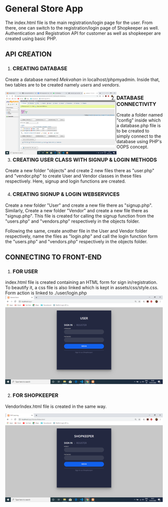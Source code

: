 # General Store App
The index.html file is the main registration/login page for the user. From there, one can switch to the registration/login page of Shopkeeper as well. 
Authentication and Registration API for customer as well as shopkeeper are created using basic PHP.

##  API CREATION

1. ### CREATING DATABASE
 Create a database named *Mekvahan* in localhost/phpmyadmin.
Inside that, two tables are to be created namely *users* and *vendors*.

<img src="images/databases.png" style="height:200px; float:left;"></img>

2. ### DATABASE CONNECTIVITY
Create a folder named "config" inside which a database.php file is to be created to simply connect to the database using PHP's OOPS concept.

3. ### CREATING USER CLASS WITH SIGNUP & LOGIN METHODS
 Create a new folder "objects" and create 2 new files there as "user.php" and "vendor.php" to create User and Vendor classes in these files respectively. Here, signup and login functions are created.
 
 4. ### CREATING SIGNUP & LOGIN WEBSERVICES

 Create a new folder "User" and create a new file there as "signup.php". Similarly, Create a new folder "Vendor" and create a new file there as "signup.php". This file is created for calling the signup function from the "users.php" and "vendors.php" respectively in the objects folder.

 Following the same, create another file in the User and Vendor folder respectively, name the files as "login.php" and call the login function form the "users.php" and "vendors.php" respectively in the objects folder.


## CONNECTING TO FRONT-END

1. ### FOR USER
 index.html file is created containing an HTML form for sign in/registration. To beautify it, a css file is also linked which is kept in assets/css/style.css. Form action is linked to ./user/login.php
 <img src="images/user.png"></img>

2. ### FOR SHOPKEEPER
 VendorIndex.html file is created in the same way. 

 <img src="images/shopkeeper.png"></img>

